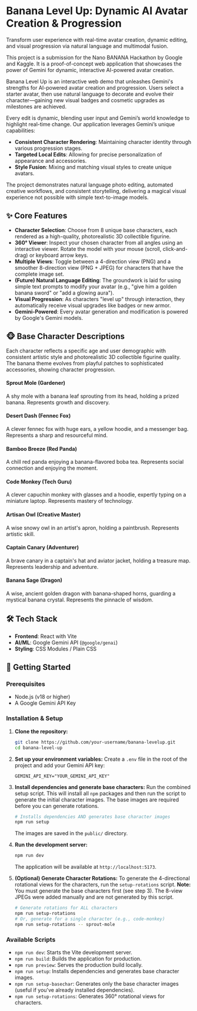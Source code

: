 # Banana Level Up: Dynamic AI Avatar Creation & Progression

Transform user experience with real-time avatar creation, dynamic editing, and visual progression via natural language and multimodal fusion.

This project is a submission for the Nano BANANA Hackathon by Google and Kaggle. It is a proof-of-concept web application that showcases the power of Gemini for dynamic, interactive AI-powered avatar creation.

<!-- ![Banana Hero](https://storage.googleapis.com/gemini...) -->

Banana Level Up is an interactive web demo that unleashes Gemini's strengths for AI-powered avatar creation and progression. Users select a starter avatar, then use natural language to decorate and evolve their character—gaining new visual badges and cosmetic upgrades as milestones are achieved.

Every edit is dynamic, blending user input and Gemini’s world knowledge to highlight real-time change. Our application leverages Gemini’s unique capabilities:

- **Consistent Character Rendering**: Maintaining character identity through various progression stages.
- **Targeted Local Edits**: Allowing for precise personalization of appearance and accessories.
- **Style Fusion**: Mixing and matching visual styles to create unique avatars.

The project demonstrates natural language photo editing, automated creative workflows, and consistent storytelling, delivering a magical visual experience not possible with simple text-to-image models.

## ✨ Core Features

- **Character Selection**: Choose from 8 unique base characters, each rendered as a high-quality, photorealistic 3D collectible figurine.
- **360° Viewer**: Inspect your chosen character from all angles using an interactive viewer. Rotate the model with your mouse (scroll, click-and-drag) or keyboard arrow keys.
- **Multiple Views**: Toggle between a 4-direction view (PNG) and a smoother 8-direction view (PNG + JPEG) for characters that have the complete image set.
- **(Future) Natural Language Editing**: The groundwork is laid for using simple text prompts to modify your avatar (e.g., "give him a golden banana sword" or "add a glowing aura").
- **Visual Progression**: As characters "level up" through interaction, they automatically receive visual upgrades like badges or new armor.
- **Gemini-Powered**: Every avatar generation and modification is powered by Google's Gemini models.

## 🐵 Base Character Descriptions

Each character reflects a specific age and user demographic with consistent artistic style and photorealistic 3D collectible figurine quality. The banana theme evolves from playful patches to sophisticated accessories, showing character progression.

#### Sprout Mole (Gardener)
A shy mole with a banana leaf sprouting from its head, holding a prized banana. Represents growth and discovery.

#### Desert Dash (Fennec Fox)
A clever fennec fox with huge ears, a yellow hoodie, and a messenger bag. Represents a sharp and resourceful mind.

#### Bamboo Breeze (Red Panda)
A chill red panda enjoying a banana-flavored boba tea. Represents social connection and enjoying the moment.

#### Code Monkey (Tech Guru)
A clever capuchin monkey with glasses and a hoodie, expertly typing on a miniature laptop. Represents mastery of technology.

#### Artisan Owl (Creative Master)
A wise snowy owl in an artist's apron, holding a paintbrush. Represents artistic skill.

#### Captain Canary (Adventurer)
A brave canary in a captain's hat and aviator jacket, holding a treasure map. Represents leadership and adventure.

#### Banana Sage (Dragon)
A wise, ancient golden dragon with banana-shaped horns, guarding a mystical banana crystal. Represents the pinnacle of wisdom.

## 🛠️ Tech Stack

- **Frontend**: React with Vite
- **AI/ML**: Google Gemini API (`@google/genai`)
- **Styling**: CSS Modules / Plain CSS

## 🚀 Getting Started

### Prerequisites

- Node.js (v18 or higher)
- A Google Gemini API Key

### Installation & Setup

1.  **Clone the repository:**
    ```bash
    git clone https://github.com/your-username/banana-levelup.git
    cd banana-level-up
    ```

2.  **Set up your environment variables:**
    Create a `.env` file in the root of the project and add your Gemini API key:
    ```text
    GEMINI_API_KEY="YOUR_GEMINI_API_KEY"
    ```

3.  **Install dependencies and generate base characters:**
    Run the combined setup script. This will install all `npm` packages and then run the script to generate the initial character images.
    The base images are required before you can generate rotations.
    ```bash
    # Installs dependencies AND generates base character images
    npm run setup 
    ```
    The images are saved in the `public/` directory.

4.  **Run the development server:**
    ```bash
    npm run dev
    ```
    The application will be available at `http://localhost:5173`.

5.  **(Optional) Generate Character Rotations:**
    To generate the 4-directional rotational views for the characters, run the `setup-rotations` script. **Note:** You must generate the base characters first (see step 3). The 8-view JPEGs were added manually and are not generated by this script.
    ```bash
    # Generate rotations for ALL characters
    npm run setup-rotations
    # Or, generate for a single character (e.g., code-monkey)
    npm run setup-rotations -- sprout-mole
    ```

### Available Scripts

- `npm run dev`: Starts the Vite development server.
- `npm run build`: Builds the application for production.
- `npm run preview`: Serves the production build locally.
- `npm run setup`: Installs dependencies and generates base character images.
- `npm run setup-basechar`: Generates only the base character images (useful if you've already installed dependencies).
- `npm run setup-rotations`: Generates 360° rotational views for characters.